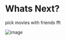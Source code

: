 # Whats Next?
pick movies with friends fft

![image](https://user-images.githubusercontent.com/31695528/120719447-1f4d9180-c47f-11eb-8cff-dd3714381b80.png)
